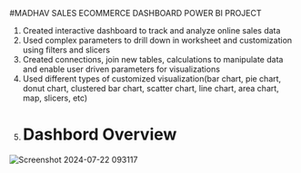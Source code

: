 #MADHAV SALES ECOMMERCE DASHBOARD POWER BI PROJECT
1. Created interactive dashboard to track and analyze online sales data
2. Used complex parameters to drill down in worksheet and customization using filters and slicers
3. Created connections, join new tables, calculations to manipulate data and enable user driven parameters for visualizations
4. Used different types of customized  visualization(bar chart, pie chart, donut chart, clustered bar chart, scatter chart, line chart, area chart, map, slicers, etc)
5. # Dashbord Overview
![Screenshot 2024-07-22 093117](https://github.com/user-attachments/assets/673ae257-a650-47a9-b496-365db4ba47e6)
